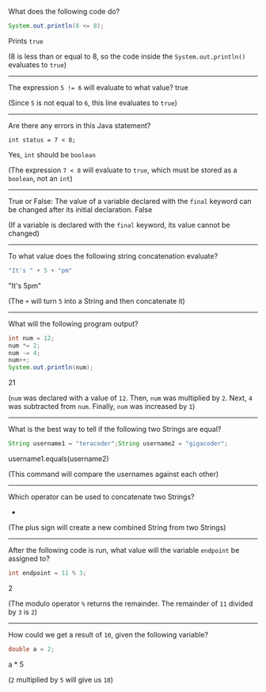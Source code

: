 What does the following code do?
```java
System.out.println(8 <= 8);
```

Prints `true`

(8 is less than or equal to 8, so the code inside the `System.out.println()` evaluates to `true`)

---

The expression `5 != 6` will evaluate to what value?
true

(Since `5` is not equal to `6`, this line evaluates to `true`)

---

Are there any errors in this Java statement?

```
int status = 7 < 8;
```

Yes, `int` should be `boolean`

(The expression `7 < 8` will evaluate to `true`, which must be stored as a `boolean`, not an `int`)

---

True or False: The value of a variable declared with the `final` keyword can be changed after its initial declaration.
False

(If a variable is declared with the `final` keyword, its value cannot be changed)

---

To what value does the following string concatenation evaluate?
```java
"It's " + 5 + "pm"
```

"It's 5pm"

(The `+` will turn `5` into a String and then concatenate it)

---

What will the following program output?
```java
int num = 12;
num *= 2;
num -= 4;
num++;
System.out.println(num);
```

21

(`num` was declared with a value of `12`. Then, `num` was multiplied by `2`. Next, `4` was subtracted from `num`. Finally, `num` was increased by `1`)

---

What is the best way to tell if the following two Strings are equal?
```java
String username1 = "teracoder";String username2 = "gigacoder";
```

username1.equals(username2)

(This command will compare the usernames against each other)

---

Which operator can be used to concatenate two Strings?

+

(The plus sign will create a new combined String from two Strings)

---

After the following code is run, what value will the variable `endpoint` be assigned to?
```java
int endpoint = 11 % 3;
```

2

(The modulo operator `%` returns the remainder. The remainder of `11` divided by `3` is `2`)

---

How could we get a result of `10`, given the following variable?
```java
double a = 2;
```

a * 5

(`2` multiplied by `5` will give us `10`)